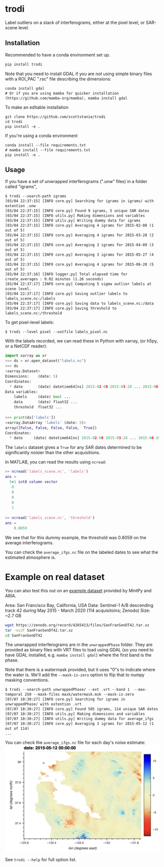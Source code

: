 # trodi

Label outliers on a stack of interferograms, either at the pixel level, or SAR-scene level.

## Installation

Recommended to have a conda environment set up.

```bash
pip install trodi
```
Note that you need to install GDAL if you are not using simple binary files with a ROI_PAC ".rsc" file describing the dimensions:
```
conda install gdal
# Or if you are using mamba for quicker installation (https://github.com/mamba-org/mamba), mamba install gdal
```


To make an editable installation
```
git clone https://github.com/scottstanie/trodi
cd trodi
pip install -e .
```
If you're using a conda environment
```
conda install --file requirements.txt
# mamba install --file requirements.txt
pip install -e .
```

## Usage

If you have a set of unwrapped interferograms (".unw" files) in a folder called "igrams",  

```
$ trodi --search-path igrams 
[03/04 22:37:15] [INFO core.py] Searching for igrams in igrams/ with extention .unw
[03/04 22:37:15] [INFO core.py] Found 9 igrams, 5 unique SAR dates
[03/04 22:37:15] [INFO utils.py] Making dimensions and variables
[03/04 22:37:15] [INFO utils.py] Writing dummy data for igrams
[03/04 22:37:15] [INFO core.py] Averaging 4 igrams for 2015-02-08 (1 out of 5)
[03/04 22:37:15] [INFO core.py] Averaging 4 igrams for 2015-03-28 (2 out of 5)
[03/04 22:37:15] [INFO core.py] Averaging 3 igrams for 2015-04-09 (3 out of 5)
[03/04 22:37:15] [INFO core.py] Averaging 3 igrams for 2015-05-27 (4 out of 5)
[03/04 22:37:15] [INFO core.py] Averaging 4 igrams for 2015-06-20 (5 out of 5)
[03/04 22:37:16] [INFO logger.py] Total elapsed time for create_averages : 0.02 minutes (1.26 seconds)
[03/04 22:37:17] [INFO core.py] Computing 5 sigma outlier labels at scene level.
[03/04 22:37:17] [INFO core.py] Saving outlier labels to labels_scene.nc:/labels
[03/04 22:37:17] [INFO core.py] Saving data to labels_scene.nc:/data
[03/04 22:37:17] [INFO core.py] Saving threshold to labels_scene.nc:/threshold
```

To get pixel-level labels:
```
$ trodi --level pixel --outfile labels_pixel.nc 
```

With the labels recorded, we can read these in Python with xarray, (or h5py, or a NetCDF reader):

```python
import xarray as xr
>>> ds = xr.open_dataset("labels.nc")
>>> ds
<xarray.Dataset>
Dimensions:    (date: 5)
Coordinates:
  * date       (date) datetime64[ns] 2015-02-08 2015-03-28 ... 2015-06-20
Data variables:
    labels     (date) bool ...
    data       (date) float32 ...
    threshold  float32 ...

>>> print(ds['labels'])
<xarray.DataArray 'labels' (date: 5)>
array([False, False, False, False,  True])
Coordinates:
  * date     (date) datetime64[ns] 2015-02-08 2015-03-28 ... 2015-06-20
```

The `labels` dataset gives a `True` for any SAR dates determined to be significantly noisier than the other acquisitions.

In MATLAB, you can read the results using `ncread`:

```matlab
>> ncread('labels_scene.nc', 'labels')
ans =
  5×1 int8 column vector
   0
   0
   0
   0
   1

>> ncread('labels_scene.nc', 'threshold')
ans =
    0.8059
```
We see that for this dummy example, the threshold was 0.8059 on the average interferograms.

You can check the `average_ifgs.nc` file on the labeled dates to see what the estimated atmosphere is.

# Example on real dataset

You can also test this out on an [example dataset](https://mintpy.readthedocs.io/en/latest/demo_dataset/) provided by MintPy and ARIA.

Area: San Francisco Bay, California, USA
Data: Sentinel-1 A/B descending track 42 during May 2015 - March 2020 (114 acquisitoins; Zenodo)
Size: ~2.7 GB

```bash
wget https://zenodo.org/record/4265413/files/SanFranSenDT42.tar.xz
tar -xvJf SanFranSenDT42.tar.xz
cd SanFranSenDT42
```

The unwrapped interferograms are in the `unwrappedPhase` folder.
They are provided as binary files with VRT files to load using GDAL (so you need to have GDAL installed, e.g. `mamba install gdal`) where the first band is the phase.

Note that there is a watermask provided, but it uses "0"s to indicate where the water is. We'll add the `--mask-is-zero` option to flip that to numpy masking conventions.

```
$ trodi --search-path unwrappedPhase/ --ext .vrt --band 1  --max-temporal 250 --mask-files mask/watermask.msk --mask-is-zero
[07/07 10:30:27] [INFO core.py] Searching for igrams in unwrappedPhase/ with extention .vrt
[07/07 10:30:27] [INFO core.py] Found 505 igrams, 114 unique SAR dates
[07/07 10:30:27] [INFO utils.py] Making dimensions and variables
[07/07 10:30:27] [INFO utils.py] Writing dummy data for average_ifgs
[07/07 10:30:27] [INFO core.py] Averaging 3 igrams for 2015-05-12 (1 out of 114)
...
```

You can check the `average_ifgs.nc` file for each day's noise estimate:
![](docs/example-average-ifg.png)

See `trodi --help` for full option list.